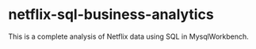 # netflix-sql-business-analytics
This is a complete analysis of Netflix data using SQL in MysqlWorkbench.
